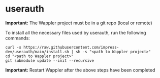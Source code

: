 # userauth

**Important:** The Wappler project must be in a git repo (local or remote)

To install all the necessary files used by userauth, run the following commands:

```
curl -s https://raw.githubusercontent.com/impress-dev/userauth/main/install.sh | sh -s "<path to Wappler project>"
cd "<path to Wappler project>"
git submodule update --init --recursive
```

**Important:** Restart Wappler after the above steps have been completed
